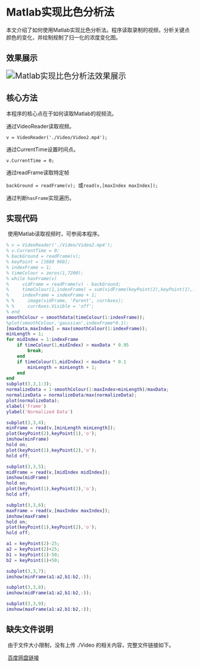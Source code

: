 # Matlab实现比色分析法

本文介绍了如何使用Matlab实现比色分析法。程序读取录制的视频，分析关键点颜色的变化，并绘制规制了归一化的浓度变化图。

## 效果展示

<img src="https://www.itrefer.com/pictureBed/2022/11/21_clip_image002.png" alt="Matlab实现比色分析法效果展示" style="zoom:150%;" />

## 核心方法

本程序的核心点在于如何读取Matlab的视频流。

通过VideoReader读取视频。

`v = VideoReader('./Video/Video2.mp4');`

通过CurrentTime设置时间点。

`v.CurrentTime = 0;`

通过readFrame读取特定帧

`backGround = readFrame(v); `或`read(v,[maxIndex maxIndex]);`

通过判断`hasFrame`实现遍历。

## 实现代码

​	使用Matlab读取视频时，可参阅本程序。

```matlab
% v = VideoReader('./Video/Video2.mp4');
% v.CurrentTime = 0;
% backGround = readFrame(v);
% keyPoint = [1680 960];
% indexFrame = 1;
% timeColour = zeros(1,7200);
% while hasFrame(v)
%     vidFrame = readFrame(v) - backGround;
%     timeColour(1,indexFrame) = sum(vidFrame(keyPoint(2),keyPoint(1),:));
%     indexFrame = indexFrame + 1;
% %     image(vidFrame, 'Parent', currAxes);
% %     currAxes.Visible = 'off';
% end
smoothColour = smoothdata(timeColour(1:indexFrame));
%plot(smoothColour,'gaussian',indexFrame*0.1);
[maxData,maxIndex] = max(smoothColour(1:indexFrame));
minLength = 1;
for midIndex = 1:indexFrame
    if timeColour(1,midIndex) > maxData * 0.95
        break;
    end
    if timeColour(1,midIndex) < maxData * 0.1
        minLength = minLength + 1;
    end
end
subplot(3,3,1:3);
normalizeData = 1-smoothColour(1:maxIndex+minLength)/maxData;
normalizeData = normalizeData/max(normalizeData);
plot(normalizeData);
xlabel('Frame')
ylabel('Normalized Data')

subplot(3,3,4);
minFrame = read(v,[minLength minLength]);
plot(keyPoint(2),keyPoint(1),'o');
imshow(minFrame)
hold on;
plot(keyPoint(1),keyPoint(2),'o');
hold off;

subplot(3,3,5);
midFrame = read(v,[midIndex midIndex]);
imshow(midFrame)
hold on;
plot(keyPoint(1),keyPoint(2),'o');
hold off;

subplot(3,3,6);
maxFrame = read(v,[maxIndex maxIndex]);
imshow(maxFrame)
hold on;
plot(keyPoint(1),keyPoint(2),'o');
hold off;

a1 = keyPoint(2)-25;
a2 = keyPoint(2)+25;
b1 = keyPoint(1)-50;
b2 = keyPoint(1)+50;

subplot(3,3,7);
imshow(minFrame(a1:a2,b1:b2,:));

subplot(3,3,8);
imshow(midFrame(a1:a2,b1:b2,:));

subplot(3,3,9);
imshow(maxFrame(a1:a2,b1:b2,:));
```



## 缺失文件说明

​	由于文件大小限制，没有上传 ./Video 的相关内容，完整文件链接如下。

​	[百度网盘链接](https://pan.baidu.com/s/1f2v4NkUwLiWVfohyfd6krg?pwd=d207 )